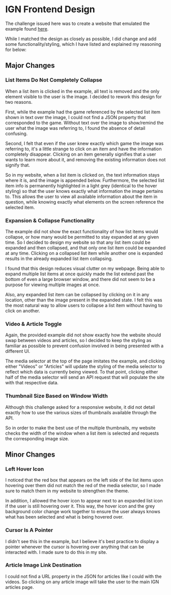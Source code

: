 # IGN Frontend Design

The challenge issued here was to create a website that emulated the example found [here](http://www.ign.com/code-foo/2017/frontend-design.gif).

While I matched the design as closely as possible, I did change and add some functionality/styling, which I have listed and explained my reasoning for below:

## Major Changes

### List Items Do Not Completely Collapse

When a list item is clicked in the example, all text is removed and the only element visible to the user is the image.  I decided to rework this design for two reasons.  

First, while the example had the game referenced by the selected list item shown in text over the image, I could not find a JSON property that corresponded to the game.  Without text over the image to show/remind the user what the image was referring to, I found the absence of detail confusing.

Second, I felt that even if the user knew exactly which game the image was referring to, it's a little strange to click on an item and have the information completely disappear.  Clicking on an item generally signifies that a user wants to learn more about it, and removing the existing information does not signify that.

So in my website, when a list item is clicked on, the text information stays where it is, and the image is appended below.  Furthermore, the selected list item info is permanently highlighted in a light grey (identical to the hover styling) so that the user knows exactly what information the image pertains to.  This allows the user to view all available information about the item in question, while knowing exactly what elements on the screen reference the selected item.

### Expansion & Collapse Functionality

The example did not show the exact functionality of how list items would collapse, or how many would be permitted to stay expanded at any given time.  So I decided to design my website so that any list item could be expanded and then collapsed, and that only one list item could be expanded at any time.  Clicking on a collapsed list item while another one is expanded results in the already expanded list item collapsing.

I found that this design reduces visual clutter on my webpage.  Being able to expand multiple list items at once quickly made the list extend past the bottom of even a large browser window, and there did not seem to be a purpose for viewing multiple images at once.

Also, any expanded list item can be collapsed by clicking on it in any location, other than the image present in the expanded state.  I felt this was the most natural way to allow users to collapse a list item without having to click on another.

### Video & Article Toggle

Again, the provided example did not show exactly how the website should swap between videos and articles, so I decided to keep the styling as familiar as possible to prevent confusion involved in being presented with a different UI.

The media selector at the top of the page imitates the example, and clicking either "Videos" or "Articles" will update the styling of the media selector to reflect which data is currently being viewed.  To that point, clicking either half of the media selector will send an API request that will populate the site with that respective data.

### Thumbnail Size Based on Window Width

Although this challenge asked for a responsive website, it did not detail exactly how to use the various sizes of thumbnails available through the API.

So in order to make the best use of the multiple thumbnails, my website checks the width of the window when a list item is selected and requests the corresponding image size.

## Minor Changes

### Left Hover Icon

I noticed that the red box that appears on the left side of the list items upon hovering over them did not match the red of the media selector, so I made sure to match them in my website to strengthen the theme.

In addition, I allowed the hover icon to appear next to an expanded list icon if the user is still hovering over it.  This way, the hover icon and the grey background color change work together to ensure the user always knows what has been selected and what is being hovered over.

### Cursor Is A Pointer

I didn't see this in the example, but I believe it's best practice to display a pointer whenever the cursor is hovering over anything that can be interacted with.  I made sure to do this in my site.

### Article Image Link Destination

I could not find a URL property in the JSON for articles like I could with the videos.  So clicking on any article image will take the user to the main IGN articles page.
